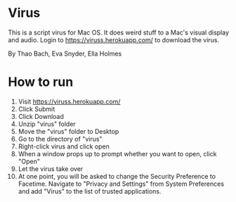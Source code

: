 # Virus

This is a script virus for Mac OS. It does weird stuff to a Mac's visual display and audio. Login to https://viruss.herokuapp.com/ to download the virus.

By Thao Bach, Eva Snyder, Ella Holmes

# How to run
1. Visit https://viruss.herokuapp.com/
2. Click Submit
3. Click Download
4. Unzip "virus" folder
5. Move the "virus" folder to Desktop
6. Go to the directory of "virus"
7. Right-click virus and click open
8. When a window props up to prompt whether you want to open, click "Open"
9. Let the virus take over
10. At one point, you will be asked to change the Security Preference to Facetime. Navigate to "Privacy and Settings" from System Preferences and add "Virus" to the list of trusted applications.
